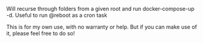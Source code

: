 Will recurse through folders from a given root and run docker-compose-up -d. Useful to run @reboot as a cron task

This is for my own use, with no warranty or help. But if you can make use of it, please feel free to do so!
